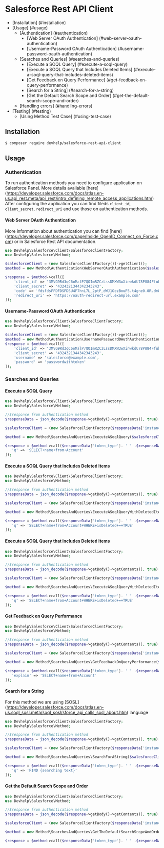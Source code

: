 # Salesforce Rest API Client

* [Installation] (#installation)
* [Usage] (#usage)
    * [Authentication] (#authentication)
        * [Web Server OAuth Authentication] (#web-server-oauth-authentication)
        * [Username-Password OAuth Authentication] (#username-password-oauth-authentication)
    * [Searches and Queries] (#searches-and-queries)
        * [Execute a SOQL Query] (#execute-a-soql-query)
        * [Execute a SOQL Query that Includes Deleted Items] (#execute-a-soql-query-that-includes-deleted-items)
        * [Get Feedback on Query Performance] (#get-feedback-on-query-performance)
        * [Search for a String] (#search-for-a-string)
        * [Get the Default Search Scope and Order] (#get-the-default-search-scope-and-order)
    * [Handling errors] (#handling-errors)
* [Testing] (#testing)
    * [Using Method Test Case] (#using-test-case)
    
## Installation

```sh
$ composer require devhelp/salesforce-rest-api-client
```

## Usage

### Authentication

To run authentication methods you need to configure application on Salesforce Panel. 
More details available [here] (https://developer.salesforce.com/docs/atlas.en-us.api_rest.meta/api_rest/intro_defining_remote_access_applications.htm)
After configuring the application you can find fileds `client_id`, `client_secret`, `redirect_uri` and use those on authentication methods.

#### Web Server OAuth Authentication

More information about authentication you can find [here] (https://developer.salesforce.com/page/Inside_OpenID_Connect_on_Force.com) 
or in Salesforce Rest API documentation. 

```php
use Devhelp\Salesforce\Client\SalesforceClientFactory;
use Devhelp\Salesforce\Method;

$salesforceClient = (new SalesforceClientFactory())->getClient();
$method = new Method\Authentication\WebServerOAuthAuthentication($salesforceClient);

$response = $method->call([
    'client_id' => '3MVG9Rd3qC6oMalP7QOImRZCzLssDMXW3wXinwkdU78P884FfubCsyxWY1bFBjjGsd1jL.P7vTMRCWwcXidZO',
    'client_secret' => '4324321344342343243',
    'code' => 'fdsfdsFFDFDSFDSU4F7hnL7L_2ptP_dWJ1OezBouF5.t4gne0.0R.dmWrkceHw==',
    'redirect_uri' => 'https://oauth-redirect-url.example.com'
]);

```

#### Username-Password OAuth Authentication

```php
use Devhelp\Salesforce\Client\SalesforceClientFactory;
use Devhelp\Salesforce\Method;

$salesforceClient = (new SalesforceClientFactory())->getClient();
$method = new Method\Authentication\UsernamePasswordOAuthAuthentication($salesforceClient);
$response = $method->call([
    'client_id' => '3MVG9Rd3qC6oMalP7QOImRZCzLssDMXW3wXinwkdU78P884FfubCsyxWY1bFBjjGsd1jL.P7vTMRCWwcXidZO',
    'client_secret' => '4324321344342343243',
    'username' => 'salesforce@example.com',
    'password' => 'passwordwithtoken'
]);
```
### Searches and Queries

#### Execute a SOQL Query

```php
use Devhelp\Salesforce\Client\SalesforceClientFactory;
use Devhelp\Salesforce\Method;

//$response from authentication method
$responseData = json_decode($response->getBody()->getContents(), true); 

$salesforceClient = (new SalesforceClientFactory($responseData['instance_url']))->getClient();

$method = new Method\SearchesAndQueries\ExecuteASoqlQuery($salesforceClient);

$response = $method->call($responseData['token_type']. ' ' .$responseData['access_token'], [
   'q' => 'SELECT+name+from+Account'
]);
```

#### Execute a SOQL Query that Includes Deleted Items

```php
use Devhelp\Salesforce\Client\SalesforceClientFactory;
use Devhelp\Salesforce\Method;

//$response from authentication method
$responseData = json_decode($response->getBody()->getContents(), true);

$salesforceClient = (new SalesforceClientFactory($responseData['instance_url']))->getClient();

$method = new Method\SearchesAndQueries\ExecuteASoqlQueryWithDeletedItems($salesforceClient);

$response = $method->call($responseData['token_type']. ' ' .$responseData['access_token'], [
   'q' => 'SELECT+name+from+Account+WHERE+isDeleted+=+TRUE'
]);
```

#### Execute a SOQL Query that Includes Deleted Items

```php
use Devhelp\Salesforce\Client\SalesforceClientFactory;
use Devhelp\Salesforce\Method;

//$response from authentication method
$responseData = json_decode($response->getBody()->getContents(), true);

$salesforceClient = (new SalesforceClientFactory($responseData['instance_url']))->getClient();

$method = new Method\SearchesAndQueries\ExecuteASoqlQueryWithDeletedItems($salesforceClient);

$response = $method->call($responseData['token_type']. ' ' .$responseData['access_token'], [
   'q' => 'SELECT+name+from+Account+WHERE+isDeleted+=+TRUE'
]);
```

#### Get Feedback on Query Performance

```php
use Devhelp\Salesforce\Client\SalesforceClientFactory;
use Devhelp\Salesforce\Method;

//$response from authentication method
$responseData = json_decode($response->getBody()->getContents(), true);

$salesforceClient = (new SalesforceClientFactory($responseData['instance_url']))->getClient();

$method = new Method\SearchesAndQueries\GetFeedbackOnQueryPerformance($salesforceClient);

$response = $method->call($responseData['token_type']. ' ' .$responseData['access_token'], [
   'explain' => 'SELECT+name+from+Account'
]);
```

#### Search for a String

For this method we are using [SOSL] (https://developer.salesforce.com/docs/atlas.en-us.soql_sosl.meta/soql_sosl/sforce_api_calls_sosl_about.htm)
language

```php
use Devhelp\Salesforce\Client\SalesforceClientFactory;
use Devhelp\Salesforce\Method;

//$response from authentication method
$responseData = json_decode($response->getBody()->getContents(), true);

$salesforceClient = (new SalesforceClientFactory($responseData['instance_url']))->getClient();

$method = new Method\SearchesAndQueries\SearchForAString($salesforceClient);

$response = $method->call($responseData['token_type']. ' ' .$responseData['access_token'], [
   'q' => 'FIND {searching text}'
]);
```

#### Get the Default Search Scope and Order

```php
use Devhelp\Salesforce\Client\SalesforceClientFactory;
use Devhelp\Salesforce\Method;

//$response from authentication method
$responseData = json_decode($response->getBody()->getContents(), true);

$salesforceClient = (new SalesforceClientFactory($responseData['instance_url']))->getClient();

$method = new Method\SearchesAndQueries\GetTheDefaultSearchScopeAndOrder($salesforceClient);

$response = $method->call($responseData['token_type']. ' ' .$responseData['access_token']);
```
